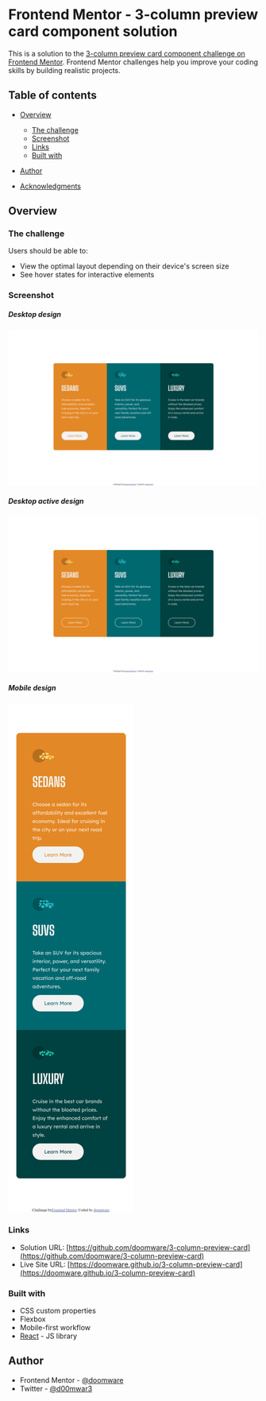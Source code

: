 # Frontend Mentor - 3-column preview card component solution

This is a solution to the [3-column preview card component challenge on Frontend Mentor](https://www.frontendmentor.io/challenges/3column-preview-card-component-pH92eAR2-). Frontend Mentor challenges help you improve your coding skills by building realistic projects. 

## Table of contents

- [Overview](#overview)
  - [The challenge](#the-challenge)
  - [Screenshot](#screenshot)
  - [Links](#links)
  - [Built with](#built-with)

- [Author](#author)
- [Acknowledgments](#acknowledgments)

## Overview

### The challenge

Users should be able to:

- View the optimal layout depending on their device's screen size
- See hover states for interactive elements

### Screenshot
##### Desktop design
![Desktop design](./screenshots/screenshot_desktop.png)
##### Desktop active design
![Active states](./screenshots/screenshot_active.png)
##### Mobile design
![Mobile design](./screenshots/screenshot_mobile.png)

### Links

- Solution URL: [https://github.com/doomware/3-column-preview-card](https://github.com/doomware/3-column-preview-card)
- Live Site URL: [https://doomware.github.io/3-column-preview-card](https://doomware.github.io/3-column-preview-card)

### Built with

- CSS custom properties
- Flexbox
- Mobile-first workflow
- [React](https://reactjs.org/) - JS library

## Author

- Frontend Mentor - [@doomware](https://www.frontendmentor.io/profile/doomware)
- Twitter - [@d00mwar3](https://twitter.com/d00mwar3)
